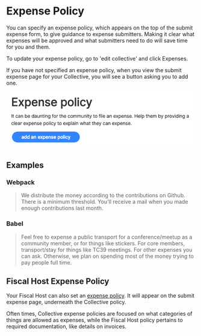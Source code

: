 # Expense Policy

You can specify an expense policy, which appears on the top of the submit expense form, to give guidance to expense submitters. Making it clear what expenses will be approved and what submitters need to do will save time for you and them.

To update your expense policy, go to 'edit collective' and click Expenses.

If you have not specified an expense policy, when you view the submit expense page for your Collective, you will see a button asking you to add  one.

![](../.gitbook/assets/screen-shot-2019-02-05-at-5.08.32-pm.png)

## Examples

### Webpack

> We distribute the money according to the contributions on Github. There is a minimum threshold. You'll receive a mail when you made enough contributions last month.

### Babel

> Feel free to expense a public transport for a conference/meetup as a community member, or for things like stickers. For core members, transport/stay for things like TC39 meetings. For other expenses you can ask. Otherwise, we plan on spending most of the money trying to pay people full time.

## Fiscal Host Expense Policy

Your Fiscal Host can also set an [expense policy](../hosts/fiscal-host-settings.md#expenses). It will appear on the submit expense page, underneath the Collective policy.

Often times, Collective expense policies are focused on what categories of things are allowed as expenses, while the Fiscal Host policy pertains to required documentation, like details on invoices.

